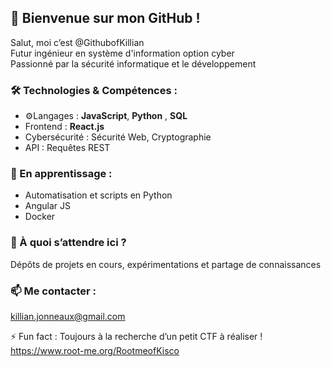 ## 🚀 Bienvenue sur mon GitHub !

Salut, moi c’est @GithubofKillian  
Futur ingénieur en système d'information option cyber  
Passionné par la sécurité informatique et le développement  

### 🛠️ Technologies & Compétences :
- ⚙Langages : **JavaScript**, **Python** , **SQL**  
- Frontend : **React.js**  
- Cybersécurité : Sécurité Web, Cryptographie  
- API : Requêtes REST  

### 🌱 En apprentissage :
- Automatisation et scripts en Python
- Angular JS
- Docker

### 🎯 À quoi s’attendre ici ?
Dépôts de projets en cours, expérimentations et partage de connaissances 

### 📫 Me contacter :
killian.jonneaux@gmail.com  

⚡ Fun fact : Toujours à la recherche d’un petit CTF à réaliser !
https://www.root-me.org/RootmeofKisco
